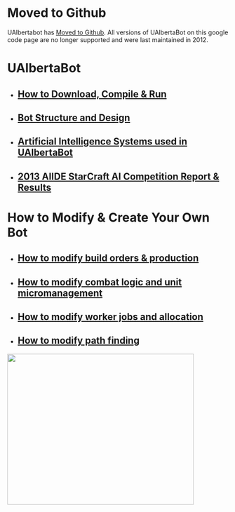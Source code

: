 # Moved to Github #

UAlbertabot has [Moved to Github](https://github.com/davechurchill/ualbertabot). All versions of UAlbertaBot on this google code page are no longer supported and were last maintained in 2012.


# UAlbertaBot #

  * ## [How to Download, Compile & Run](Instructions.md) ##
  * ## [Bot Structure and Design](Design.md) ##
  * ## [Artificial Intelligence Systems used in UAlbertaBot](ArtificialIntelligence.md) ##
  * ## [2013 AIIDE StarCraft AI Competition Report & Results](http://webdocs.cs.ualberta.ca/~cdavid/starcraftaicomp/report2013.shtml) ##

# How to Modify & Create Your Own Bot #

  * ## [How to modify build orders & production](BuildOrders.md) ##
  * ## [How to modify combat logic and unit micromanagement](CombatMicro.md) ##
  * ## [How to modify worker jobs and allocation](Workers.md) ##
  * ## [How to modify path finding](PathFinding.md) ##


<a href='http://www.youtube.com/watch?feature=player_embedded&v=jYzSffdvvwo' target='_blank'><img src='http://img.youtube.com/vi/jYzSffdvvwo/0.jpg' width='425' height=344 /></a>